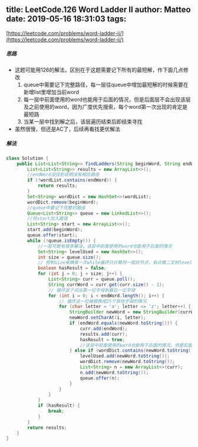 title: LeetCode.126 Word Ladder II
author: Matteo
date: 2019-05-16 18:31:03
tags:
---
[https://leetcode.com/problems/word-ladder-ii/](https://leetcode.com/problems/word-ladder-ii/)
##### 思路
* 这题可能用126的解法，区别在于这题需要记下所有的最短解，作下面几点修改
  1. queue中需要记下完整路径，每一层往queue中增加最短解的时候需要在新增list里增加当前word
  2. 每一层中前面使用的word也能用于后面的情况，但是后面层不会出现该层及之前使用的word，因为广度优先搜索，每个word第一次出现的肯定是最短路
  3. 当某一层中找到解之后，该层遍历结束后即结束寻找
* 虽然很慢，但还是AC了，后续再看找更优解法

##### 解法
```java
class Solution {
    public List<List<String>> findLadders(String beginWord, String endWord, List<String> wordList) {
        List<List<String>> results = new ArrayList<>();
        //endWord没找到说明没有相应路径
        if (!wordList.contains(endWord)) {
            return results;
        }
        Set<String> wordDict = new HashSet<>(wordList);
        wordDict.remove(beginWord);
        //queue中要记下完整的路径
        Queue<List<String>> queue = new LinkedList<>();
        //将start加入路径
        List<String> start = new ArrayList<>();
        start.add(beginWord);
        queue.offer(start);
        while (!queue.isEmpty()) {
            //一层可能有很多解法，该层中前面使用的word也能用于后面的情况
            Set<String> levelUsed = new HashSet<>();
            int size = queue.size();
            // 控制size来确保一次while循环只计算同一层的节点，有点像二叉树level order遍历
            boolean hasResult = false;
            for (int j = 0; j < size; j++) {
                List<String> curr = queue.poll();
                String currWord = curr.get(curr.size() - 1);
                // 循环这个词从第一位字母到最后一位字母
                for (int i = 0; i < endWord.length(); i++) {
                    // 循环这一位被替换成25个其他字母的情况
                    for (char letter = 'a'; letter <= 'z'; letter++) {
                        StringBuilder newWord = new StringBuilder(currWord);
                        newWord.setCharAt(i, letter);
                        if (endWord.equals(newWord.toString())) {
                            curr.add(endWord);
                            results.add(curr);
                            hasResult = true;
                            //该层中前面使用的word也能用于后面的情况，但是后面层不会出现该层及之前使用的word，因为广度优先搜索，每个word第一次出现的肯定是最短路径
                        } else if (wordDict.contains(newWord.toString()) || levelUsed.contains(newWord.toString())) {
                            levelUsed.add(newWord.toString());
                            wordDict.remove(newWord.toString());
                            List<String> n = new ArrayList<>(curr);
                            n.add(newWord.toString());
                            queue.offer(n);
                        }
                    }
                }
            }
            if (hasResult) {
                break;
            }
        }
        return results;
    }
}
```
